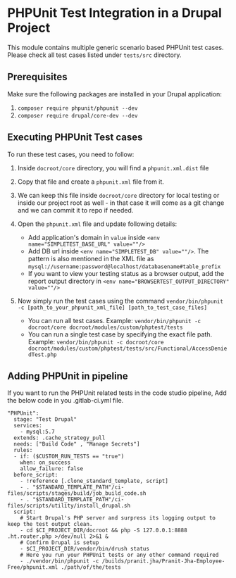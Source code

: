 # PHPUnit Test Integration in a Drupal Project
This module contains multiple generic scenario based PHPUnit test cases.
Please check all test cases listed under `tests/src` directory.

## Prerequisites
Make sure the following packages are installed in your Drupal application:
1. `composer require phpunit/phpunit --dev`
2. `composer require drupal/core-dev --dev`

## Executing PHPUnit Test cases
To run these test cases, you need to follow:
1. Inside `docroot/core` directory, you will find a `phpunit.xml.dist` file
2. Copy that file and create a `phpunit.xml` file from it.
3. We can keep this file inside `docroot/core` directory for local testing or inside our project root as well - in that case it will come as a git change and we can commit it to repo if needed.
4. Open the `phpunit.xml` file and update following details:
    - Add application's domain in `value` inside `<env name="SIMPLETEST_BASE_URL" value=""/>`
    - Add DB url inside `<env name="SIMPLETEST_DB" value=""/>`. The pattern is also mentioned in the XML file as `mysql://username:password@localhost/databasename#table_prefix`
    - If you want to view your testing status as a browser output, add the report output directory in `<env name="BROWSERTEST_OUTPUT_DIRECTORY" value=""/>`
5. Now simply run the test cases using the command `vendor/bin/phpunit -c [path_to_your_phpunit_xml_file] [path_to_test_case_files]`

    - You can run all test cases. Example: `vendor/bin/phpunit -c docroot/core docroot/modules/custom/phptest/tests`
    - You can run a single test case by specifying the exact file path. Example: `vendor/bin/phpunit -c docroot/core docroot/modules/custom/phptest/tests/src/Functional/AccessDeniedTest.php`
  
## Adding PHPUnit in pipeline
If you want to run the PHPUnit related tests in the code studio pipeline, Add the below code in you .gitlab-ci.yml file.

```
"PHPUnit":
  stage: "Test Drupal"
  services:
    - mysql:5.7
  extends: .cache_strategy_pull
  needs: ["Build Code" , "Manage Secrets"]
  rules:
  - if: ($CUSTOM_RUN_TESTS == "true")
    when: on_success
    allow_failure: false
  before_script:
    - !reference [.clone_standard_template, script]
    - . "$STANDARD_TEMPLATE_PATH"/ci-files/scripts/stages/build/job_build_code.sh
    - . "$STANDARD_TEMPLATE_PATH"/ci-files/scripts/utility/install_drupal.sh
  script:
    # Start Drupal's PHP server and surpress its logging output to keep the test output clean.
    - cd $CI_PROJECT_DIR/docroot && php -S 127.0.0.1:8888 .ht.router.php >/dev/null 2>&1 &
    # Confirm Drupal is setup
    - $CI_PROJECT_DIR/vendor/bin/drush status
    # Here you run your PHPUnit tests or any other command required
    - ./vendor/bin/phpunit -c /builds/pranit.jha/Pranit-Jha-Employee-Free/phpunit.xml ./path/of/the/tests
```
